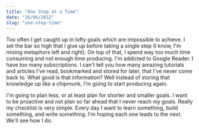 ```yaml
---
title: "One Step at a Time"
date: "16/06/2012"
slug: "one-step-time"
---
```


Too often I get caught up in lofty goals which are impossible to achieve. I set the bar so high that I give up before taking a single step (I know, I'm mixing metaphors left and right). On top of that, I spend way too much time consuming and not enough time producing. I'm addicted to Google Reader. I have too many subscriptions. I can't tell you how many amazing tutorials and articles I've read, bookmarked and stored for later, that I've never come back to. What good is that information? Well instead of storing that knowledge up like a chipmunk, I'm going to start producing again.

I'm going to plan less, or at least plan for shorter and smaller goals. I want to be proactive and not plan so far ahead that I never reach my goals. Really my checklist is very simple. Every day I want to learn something, build something, and write something. I'm hoping each one leads to the next. We'll see how I do.